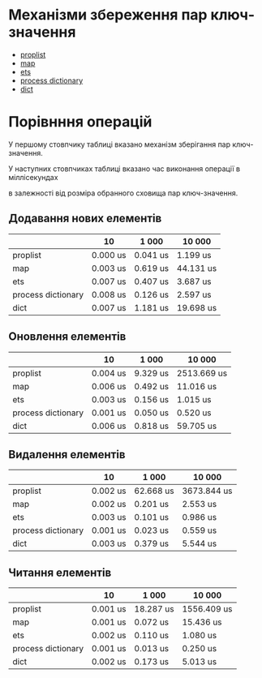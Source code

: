 # Механізми збереження пар ключ-значення

- [proplist](https://www.erlang.org/doc/man/proplists)
- [map](https://www.erlang.org/doc/man/maps.html)
- [ets](https://www.erlang.org/doc/man/ets)
- [process dictionary](https://erlang.org/course/advanced.html#dict)
- [dict](https://www.erlang.org/doc/man/dict)

# Порівнння операцій

У першому стовпчику таблиці вказано механізм зберігання пар ключ-значення.

У наступних стовпчиках таблиці вказано час виконання операції в міллісекундах

в залежності від розміра обранного сховища пар ключ-значення.

## Додавання нових елементів

|                  |10      |1 000   |10 000   |
|------------------|--------|--------|---------|
|proplist          |0.000 us|0.041 us|1.199 us |
|map               |0.003 us|0.619 us|44.131 us|
|ets               |0.007 us|0.407 us|3.687 us |
|process dictionary|0.008 us|0.126 us|2.597 us |
|dict              |0.007 us|1.181 us|19.698 us|

## Оновлення елементів

|                  |10      |1 000   |10 000     |
|------------------|--------|--------|-----------|
|proplist          |0.004 us|9.329 us|2513.669 us|
|map               |0.006 us|0.492 us|11.016 us  |
|ets               |0.003 us|0.156 us|1.015 us   |
|process dictionary|0.001 us|0.050 us|0.520 us   |
|dict              |0.006 us|0.818 us|59.705 us  |

## Видалення елементів

|                  |10      |1 000    |10 000     |
|------------------|--------|---------|-----------|
|proplist          |0.002 us|62.668 us|3673.844 us|
|map               |0.002 us|0.201 us |2.553 us   |
|ets               |0.003 us|0.101 us |0.986 us   |
|process dictionary|0.001 us|0.023 us |0.559 us   |
|dict              |0.003 us|0.379 us |5.544 us   |

## Читання елементів

|                  |10      |1 000    |10 000     |
|------------------|--------|---------|-----------|
|proplist          |0.001 us|18.287 us|1556.409 us|
|map               |0.001 us|0.072 us |15.436 us  |
|ets               |0.002 us|0.110 us |1.080 us   |
|process dictionary|0.001 us|0.013 us |0.250 us   |
|dict              |0.002 us|0.173 us |5.013 us   |

